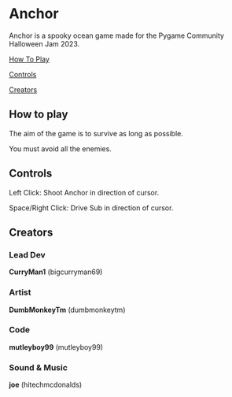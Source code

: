 # Anchor
Anchor is a spooky ocean game made for the Pygame Community Halloween Jam 2023.

[How To Play](#HowToPlay)

[Controls](#Controls)

[Creators](#Creators)





<a name="HowToPlay" />

## How to play

The aim of the game is to survive as long as possible. 

You must avoid all the enemies.


<a name="Controls" />

## Controls 

Left Click: Shoot Anchor in direction of cursor.

Space/Right Click: Drive Sub in direction of cursor.

<a name="Creators" />

## Creators 

### Lead Dev 
**CurryMan1** (bigcurryman69)

### Artist 
**DumbMonkeyTm** (dumbmonkeytm)

### Code 
**mutleyboy99** (mutleyboy99)

### Sound & Music 
**joe** (hitechmcdonalds)
